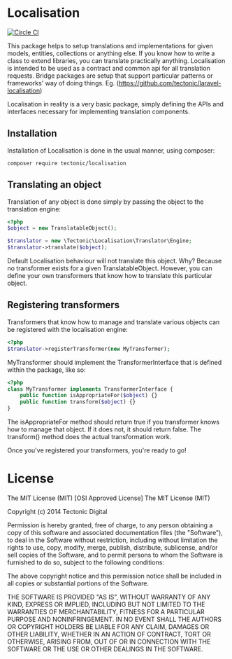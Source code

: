 # Localisation

[![Circle CI](https://circleci.com/gh/tectonic/localisation.png?style=badge)](https://circleci.com/gh/tectonic/localisation)

This package helps to setup translations and implementations for given models, entities, collections or anything else. If you know how to write a class to extend libraries, you can translate practically anything. Localisation is intended to be used as a contract and common api for all translation requests. Bridge packages are setup that support particular patterns or frameworks' way of doing things. Eg. (https://github.com/tectonic/laravel-localisation)

Localisation in reality is a very basic package, simply defining the APIs and interfaces necessary for implementing translation components.

## Installation

Installation of Localisation is done in the usual manner, using composer:

```cli
composer require tectonic/localisation
```

## Translating an object

Translation of any object is done simply by passing the object to the translation engine:

```php
<?php
$object = new TranslatableObject();

$translator = new \Tectonic\Localisation\Translator\Engine;
$translator->translate($object);
```

Default Localisation behaviour will not translate this object. Why? Because no transformer exists for a given TranslatableObject. However, you can define your own transformers that know how to translate this particular object.

## Registering transformers

Transformers that know how to manage and translate various objects can be registered with the localisation engine:

```php
<?php
$translator->registerTransformer(new MyTransformer);
```

MyTransformer should implement the TransformerInterface that is defined within the package, like so:

```php
<?php
class MyTransformer implements TransformerInterface {
    public function isAppropriateFor($object) {}
    public function transform($object) {}
}
```

The isAppropriateFor method should return true if you transformer knows how to manage that object. If it does not, it should return false. The transform() method does the actual transformation work.

Once you've registered your transformers, you're ready to go!

# License

The MIT License (MIT)
[OSI Approved License]
The MIT License (MIT)

Copyright (c) 2014 Tectonic Digital

Permission is hereby granted, free of charge, to any person obtaining a copy of this software and associated documentation files (the "Software"), to deal in the Software without restriction, including without limitation the rights to use, copy, modify, merge, publish, distribute, sublicense, and/or sell copies of the Software, and to permit persons to whom the Software is furnished to do so, subject to the following conditions:

The above copyright notice and this permission notice shall be included in all copies or substantial portions of the Software.

THE SOFTWARE IS PROVIDED "AS IS", WITHOUT WARRANTY OF ANY KIND, EXPRESS OR IMPLIED, INCLUDING BUT NOT LIMITED TO THE WARRANTIES OF MERCHANTABILITY, FITNESS FOR A PARTICULAR PURPOSE AND NONINFRINGEMENT. IN NO EVENT SHALL THE AUTHORS OR COPYRIGHT HOLDERS BE LIABLE FOR ANY CLAIM, DAMAGES OR OTHER LIABILITY, WHETHER IN AN ACTION OF CONTRACT, TORT OR OTHERWISE, ARISING FROM, OUT OF OR IN CONNECTION WITH THE SOFTWARE OR THE USE OR OTHER DEALINGS IN THE SOFTWARE.